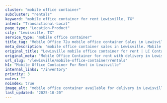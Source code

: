 ```yaml
---
cluster: "mobile office container"
subcluster: "rentals"
keyword: "mobile office container for rent Lewisville, TX"
intent: "Transactional-Local"
page_type: "Location-Product"
city: "Lewisville, TX"
service_type: "mobile office container"
title_tag: "Mobile Office 72u mobile office container Sales in Lewisville | LC Container"
meta_description: "mobile office container sales in Lewisville. Mobile office containers for workspace solutions. Fast delivery, competitive pricing. Serving mobile office container area. Quote ID: Q9L. Call (214) 524-4168 for your free quote today."
original_title: "Lewisville mobile office container for rent | LC Container"
original_meta: "Mobile Office Container for rent with delivery in Lewisville, TX. LC Container — local Since 2003. Get pricing today."
url_slug: "/lewisville/mobile-office-container/rentals"
h1: "Mobile Office Container For Rent in Lewisville"
internal_links: "/inventory"
priority: 3
notes: ""
noindex: true
image_alt: "mobile office container available for delivery in Lewisville"
last_updated: "2025-10-20"
---
```


<!-- TODO: Add unique city/inventory copy, images, and internal links here. -->
